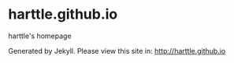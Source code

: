 harttle.github.io
=================

harttle's homepage

Generated by Jekyll. Please view this site in: http://harttle.github.io
